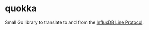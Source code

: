 # quokka

Small Go library to translate to and from the [InfluxDB Line Protocol](https://docs.influxdata.com/influxdb/v2/reference/syntax/line-protocol/).
